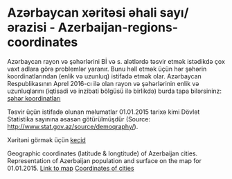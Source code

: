 # Azərbaycan xəritəsi əhali sayı/ərazisi - Azerbaijan-regions-coordinates

Azərbaycan rayon və şəhərlərini Bİ və s. alətlərdə təsvir etmək istədikdə çox vaxt adlara görə problemlər yaranır. Bunu həll etmək üçün hər şəhərin koordinatlarından (enlik və uzunluq) istifadə etmək olar. Azərbaycan Respublikasının Aprel 2016-cı ilə olan rayon və şəhərlərinin enlik və uzunluqlarını (iqtisadi və inzibati bölgüsü ilə birlikdə) burda tapa bilərsininz: [şəhər koordinatları](https://github.com/dronqo39/Azerbaijan-regions-coordinates/blob/master/regions%20coordiantes)

Təsvir üçün istifadə olunan məlumatlar 01.01.2015 tarixə kimi Dövlət Statistika sayınına əsasən götürülmüşdür (Source: http://www.stat.gov.az/source/demoqraphy/).

Xəritəni görmək üçün [keçid](https://public.tableau.com/views/Azerbaycanregionlarinstatistikasi/Azrbaycanrazivhalistatistikas?:embed=y&:display_count=yes&:showTabs=y)

Geographic coordinates (latitude & longtitude) of Azerbaijan cities. Representation of Azerbaijan population and surface on the map for 01.01.2015. [Link to map](https://public.tableau.com/views/Azerbaycanregionlarinstatistikasi/Azrbaycanrazivhalistatistikas?:embed=y&:display_count=yes&:showTabs=y)
[Coordinates of cities](https://github.com/dronqo39/Azerbaijan-regions-coordinates/blob/master/regions%20coordiantes)

